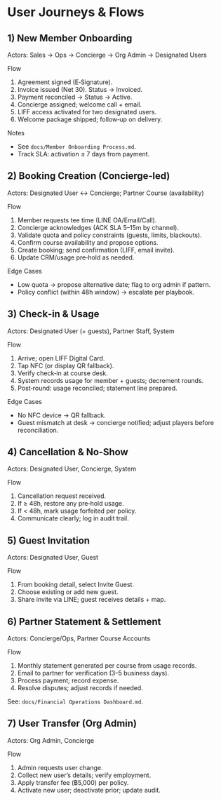 # User Journeys & Flows

## 1) New Member Onboarding
Actors: Sales → Ops → Concierge → Org Admin → Designated Users

Flow
1. Agreement signed (E‑Signature).
2. Invoice issued (Net 30). Status → Invoiced.
3. Payment reconciled → Status → Active.
4. Concierge assigned; welcome call + email.
5. LIFF access activated for two designated users.
6. Welcome package shipped; follow‑up on delivery.

Notes
- See `docs/Member Onboarding Process.md`.
- Track SLA: activation ≤ 7 days from payment.

## 2) Booking Creation (Concierge‑led)
Actors: Designated User ↔ Concierge; Partner Course (availability)

Flow
1. Member requests tee time (LINE OA/Email/Call).
2. Concierge acknowledges (ACK SLA 5–15m by channel).
3. Validate quota and policy constraints (guests, limits, blackouts).
4. Confirm course availability and propose options.
5. Create booking; send confirmation (LIFF, email invite).
6. Update CRM/usage pre‑hold as needed.

Edge Cases
- Low quota → propose alternative date; flag to org admin if pattern.
- Policy conflict (within 48h window) → escalate per playbook.

## 3) Check‑in & Usage
Actors: Designated User (+ guests), Partner Staff, System

Flow
1. Arrive; open LIFF Digital Card.
2. Tap NFC (or display QR fallback).
3. Verify check‑in at course desk.
4. System records usage for member + guests; decrement rounds.
5. Post‑round: usage reconciled; statement line prepared.

Edge Cases
- No NFC device → QR fallback.
- Guest mismatch at desk → concierge notified; adjust players before reconciliation.

## 4) Cancellation & No‑Show
Actors: Designated User, Concierge, System

Flow
1. Cancellation request received.
2. If ≥ 48h, restore any pre‑hold usage.
3. If < 48h, mark usage forfeited per policy.
4. Communicate clearly; log in audit trail.

## 5) Guest Invitation
Actors: Designated User, Guest

Flow
1. From booking detail, select Invite Guest.
2. Choose existing or add new guest.
3. Share invite via LINE; guest receives details + map.

## 6) Partner Statement & Settlement
Actors: Concierge/Ops, Partner Course Accounts

Flow
1. Monthly statement generated per course from usage records.
2. Email to partner for verification (3–5 business days).
3. Process payment; record expense.
4. Resolve disputes; adjust records if needed.

See: `docs/Financial Operations Dashboard.md`.

## 7) User Transfer (Org Admin)
Actors: Org Admin, Concierge

Flow
1. Admin requests user change.
2. Collect new user’s details; verify employment.
3. Apply transfer fee (฿5,000) per policy.
4. Activate new user; deactivate prior; update audit.

